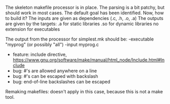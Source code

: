 The skeleton makefile processor is in place. The parsing is a bit patchy, but should work in most cases.
The default goal has been identified.
Now, how to build it? The inputs are given as dependencies (.c, .h, .o, .a)
The outputs are given by the targets:
.a for static libraries
.so for dynamic libraries
no extension for executables

The output from the processor for simplest.mk should be:
-executable "myprog" (or possibly "all")
 -input myprog.c



- feature: include directive, https://www.gnu.org/software/make/manual/html_node/Include.html#Include
- bug: #'s are allowed anywhere on a line
- bug: #'s can be escaped with backslash
- bug: end-of-line backslashes can be escaped


Remaking makefiles: doesn't apply in this case, because this is not a make tool.
